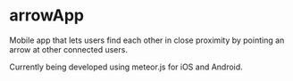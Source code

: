 # arrowApp

Mobile app that lets users find each other in close proximity by pointing an arrow at other connected users.

Currently being developed using meteor.js for iOS and Android.
